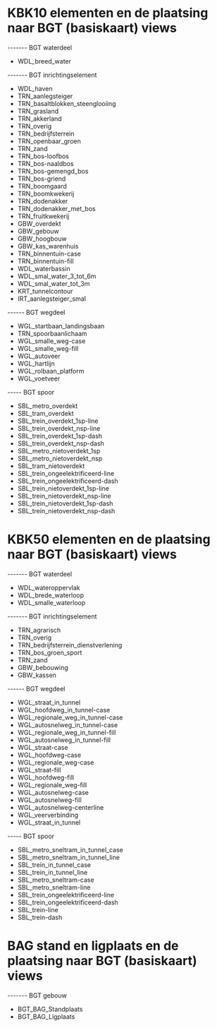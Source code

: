 # KBK10 elementen en de plaatsing naar BGT (basiskaart) views

------- BGT waterdeel
- WDL_breed_water

------- BGT inrichtingselement
- WDL_haven 
- TRN_aanlegsteiger
- TRN_basaltblokken_steenglooiing
- TRN_grasland 
- TRN_akkerland 
- TRN_overig
- TRN_bedrijfsterrein 
- TRN_openbaar_groen 
- TRN_zand 
- TRN_bos-loofbos
- TRN_bos-naaldbos
- TRN_bos-gemengd_bos
- TRN_bos-griend
- TRN_boomgaard
- TRN_boomkwekerij
- TRN_dodenakker
- TRN_dodenakker_met_bos
- TRN_fruitkwekerij
- GBW_overdekt
- GBW_gebouw
- GBW_hoogbouw
- GBW_kas_warenhuis
- TRN_binnentuin-case
- TRN_binnentuin-fill
- WDL_waterbassin
- WDL_smal_water_3_tot_6m
- WDL_smal_water_tot_3m
- KRT_tunnelcontour
- IRT_aanlegsteiger_smal

------ BGT wegdeel
- WGL_startbaan_landingsbaan
- TRN_spoorbaanlichaam
- WGL_smalle_weg-case
- WGL_smalle_weg-fill
- WGL_autoveer
- WGL_hartlijn
- WGL_rolbaan_platform
- WGL_voetveer

-----  BGT spoor
- SBL_metro_overdekt
- SBL_tram_overdekt
- SBL_trein_overdekt_1sp-line
- SBL_trein_overdekt_nsp-line
- SBL_trein_overdekt_1sp-dash
- SBL_trein_overdekt_nsp-dash
- SBL_metro_nietoverdekt_1sp
- SBL_metro_nietoverdekt_nsp
- SBL_tram_nietoverdekt
- SBL_trein_ongeelektrificeerd-line
- SBL_trein_ongeelektrificeerd-dash
- SBL_trein_nietoverdekt_1sp-line
- SBL_trein_nietoverdekt_nsp-line
- SBL_trein_nietoverdekt_1sp-dash
- SBL_trein_nietoverdekt_nsp-dash


# KBK50 elementen en de plaatsing naar BGT (basiskaart) views
------- BGT waterdeel
- WDL_wateroppervlak
- WDL_brede_waterloop
- WDL_smalle_waterloop

------- BGT inrichtingselement
- TRN_agrarisch
- TRN_overig
- TRN_bedrijfsterrein_dienstverlening
- TRN_bos_groen_sport
- TRN_zand
- GBW_bebouwing
- GBW_kassen


------ BGT wegdeel
- WGL_straat_in_tunnel
- WGL_hoofdweg_in_tunnel-case
- WGL_regionale_weg_in_tunnel-case
- WGL_autosnelweg_in_tunnel-case
- WGL_regionale_weg_in_tunnel-fill
- WGL_autosnelweg_in_tunnel-fill
- WGL_straat-case
- WGL_hoofdweg-case
- WGL_regionale_weg-case
- WGL_straat-fill
- WGL_hoofdweg-fill
- WGL_regionale_weg-fill
- WGL_autosnelweg-case
- WGL_autosnelweg-fill
- WGL_autosnelweg-centerline
- WGL_veerverbinding
- WGL_straat_in_tunnel


-----  BGT spoor
- SBL_metro_sneltram_in_tunnel_case
- SBL_metro_sneltram_in_tunnel_line
- SBL_trein_in_tunnel_case
- SBL_trein_in_tunnel_line
- SBL_metro_sneltram-case
- SBL_metro_sneltram-line
- SBL_trein_ongeelektrificeerd-line
- SBL_trein_ongeelektrificeerd-dash
- SBL_trein-line
- SBL_trein-dash

# BAG stand en ligplaats en de plaatsing naar BGT (basiskaart) views

------- BGT gebouw
- BGT_BAG_Standplaats
- BGT_BAG_Ligplaats
